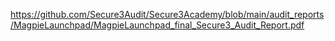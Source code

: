 
https://github.com/Secure3Audit/Secure3Academy/blob/main/audit_reports/MagpieLaunchpad/MagpieLaunchpad_final_Secure3_Audit_Report.pdf